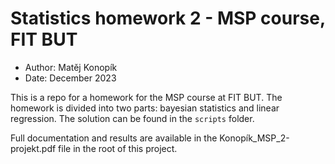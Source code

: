 # Statistics homework 2 - MSP course, FIT BUT
 - Author: Matěj Konopík
 - Date: December 2023

This is a repo for a homework for the MSP course at FIT BUT. The homework is divided into two parts: bayesian statistics and linear regression. The solution can be found in the `scripts` folder.


Full documentation and results are available in the Konopík_MSP_2-projekt.pdf file in the root of this project.